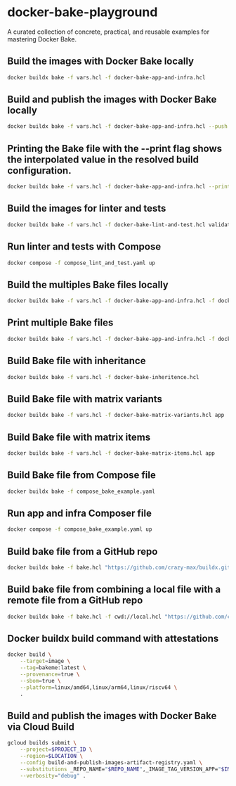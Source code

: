 # docker-bake-playground

A curated collection of concrete, practical, and reusable examples for mastering Docker Bake.


## Build the images with Docker Bake locally

```bash
docker buildx bake -f vars.hcl -f docker-bake-app-and-infra.hcl
```

## Build and publish the images with Docker Bake locally

```bash
docker buildx bake -f vars.hcl -f docker-bake-app-and-infra.hcl --push
```

## Printing the Bake file with the --print flag shows the interpolated value in the resolved build configuration.

```bash
docker buildx bake -f vars.hcl -f docker-bake-app-and-infra.hcl --print
```

## Build the images for linter and tests

```bash
docker buildx bake -f vars.hcl -f docker-bake-lint-and-test.hcl validate
```

## Run linter and tests with Compose

```bash
docker compose -f compose_lint_and_test.yaml up
```

## Build the multiples Bake files locally

```bash
docker buildx bake -f vars.hcl -f docker-bake-app-and-infra.hcl -f docker-bake-lint-and-test.hcl default validate
```

## Print multiple Bake files

```bash
docker buildx bake -f vars.hcl -f docker-bake-app-and-infra.hcl -f docker-bake-lint-and-test.hcl default validate --print
```

## Build Bake file with inheritance

```bash
docker buildx bake -f vars.hcl -f docker-bake-inheritence.hcl
```

## Build Bake file with matrix variants

```bash
docker buildx bake -f vars.hcl -f docker-bake-matrix-variants.hcl app
```

## Build Bake file with matrix items

```bash
docker buildx bake -f vars.hcl -f docker-bake-matrix-items.hcl app
```

## Build Bake file from Compose file

```bash
docker buildx bake -f compose_bake_example.yaml
```

## Run app and infra Composer file

```bash
docker compose -f compose_bake_example.yaml up
```

## Build bake file from a GitHub repo

```bash
docker buildx bake -f bake.hcl "https://github.com/crazy-max/buildx.git#remote-with-local" --print
```

## Build bake file from combining a local file with a remote file from a GitHub repo

```bash
docker buildx bake -f bake.hcl -f cwd://local.hcl "https://github.com/crazy-max/buildx.git#remote-with-local" --print
```

## Docker buildx build command with attestations

```bash
docker build \
    --target=image \
    --tag=bakeme:latest \
    --provenance=true \
    --sbom=true \
    --platform=linux/amd64,linux/arm64,linux/riscv64 \
    .
```

## Build and publish the images with Docker Bake via Cloud Build

```bash
gcloud builds submit \
    --project=$PROJECT_ID \
    --region=$LOCATION \
    --config build-and-publish-images-artifact-registry.yaml \
    --substitutions _REPO_NAME="$REPO_NAME",_IMAGE_TAG_VERSION_APP="$IMAGE_TAG_VERSION_APP",_IMAGE_TAG_VERSION_INFRA="$IMAGE_TAG_VERSION_INFRA" \
    --verbosity="debug" .
```